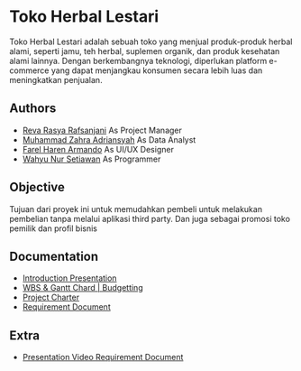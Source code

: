 
# Toko Herbal Lestari

Toko Herbal Lestari adalah sebuah toko yang menjual produk-produk herbal alami, seperti jamu, teh herbal, suplemen organik, dan produk kesehatan alami lainnya. Dengan berkembangnya teknologi, diperlukan platform e-commerce yang dapat menjangkau konsumen secara lebih luas dan meningkatkan penjualan.

## Authors

- [Reva Rasya Rafsanjani](https://github.com/RevaRafsanjani) As Project Manager
- [Muhammad Zahra Adriansyah](https://github.com/RevaRafsanjani) As Data Analyst
- [Farel Haren Armando](https://github.com/RevaRafsanjani) As UI/UX Designer 
- [Wahyu Nur Setiawan](https://github.com/RevaRafsanjani) As Programmer

## Objective

Tujuan dari proyek ini untuk memudahkan pembeli untuk melakukan pembelian tanpa melalui aplikasi third party. Dan juga sebagai promosi toko pemilik dan profil bisnis

## Documentation

- [Introduction Presentation](https://www.canva.com/design/DAGTcOLyWrg/6CpQEj3TqlTssAk449tfsg/edit?utm_content=DAGTcOLyWrg&utm_campaign=designshare&utm_medium=link2&utm_source=sharebutton)
- [WBS & Gantt Chard | Budgetting](https://docs.google.com/spreadsheets/d/19aWfEERRbzb3XL-km_bl4ZNXAEJPMN_YvWIIWX38MFs/edit?usp=sharing)
- [Project Charter](https://docs.google.com/document/d/1VqmvCqXd6l5Bmo5qCBMiWBS3M3tQ_OXBx1FDrBiQ0jg/edit?usp=sharing)
- [Requirement Document](https://docs.google.com/document/d/1PNnkxIvMJqYBtjiu3B8N6Hn2rMRwig6Or5rr-Tc9170/edit?usp=sharing)

## Extra

- [Presentation Video Requirement Document](https://drive.google.com/file/d/1p9YTYOxUC2HvOHcu0iEZx-zYExRJ9QD6/view?usp=sharing)




